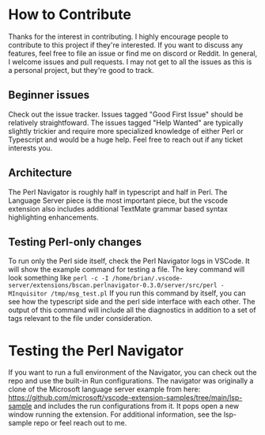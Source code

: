 
# How to Contribute

Thanks for the interest in contributing. I highly encourage people to contribute to this project if they're interested.
If you want to discuss any features, feel free to file an issue or find me on discord or Reddit. 
In general, I welcome issues and pull requests. I may not get to all the issues as this is a personal project, but they're good to track.

## Beginner issues

Check out the issue tracker. Issues tagged "Good First Issue" should be relatively straightfoward. The issues tagged "Help Wanted" are typically slightly trickier and require more specialized knowledge of either Perl or Typescript and would be a huge help. Feel free to reach out if any ticket interests you.

## Architecture
The Perl Navigator is roughly half in typescript and half in Perl. 
The Language Server piece is the most important piece, but the vscode extension also includes additional TextMate grammar based syntax highlighting enhancements.


## Testing Perl-only changes
To run only the Perl side itself, check the Perl Navigator logs in VSCode. It will show the example command for testing a file. 
The key command will look something like `perl -c -I /home/brian/.vscode-server/extensions/bscan.perlnavigator-0.3.0/server/src/perl -MInquisitor /tmp/msg_test.pl`
If you run this command by itself, you can see how the typescript side and the perl side interface with each other. The output of this command will include all the diagnostics in addition to a set of tags relevant to the file under consideration. 

# Testing the Perl Navigator
If you want to run a full environment of the Navigator, you can check out the repo and use the built-in Run configurations. The navigator was originally a clone of the Microsoft language server example from here: https://github.com/microsoft/vscode-extension-samples/tree/main/lsp-sample and includes the run configurations from it. It pops open a new window running the extension. For additional information, see the lsp-sample repo or feel reach out to me.

